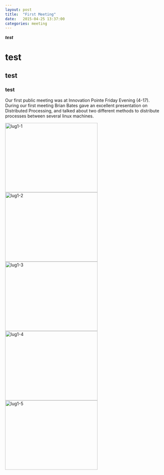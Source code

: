 ```yaml
---
layout: post
title:  "First Meeting"
date:   2015-04-25 13:37:00
categories: meeting
---
```

***test***
# test
## test
### test
<div class="entry-content">
<p>Our first public meeting was at Innovation Pointe Friday Evening (4-17).  During our first meeting Brian Bates gave an excellent presentation on Distributed Processing, and talked about two different methods to distribute processes between several linux machines.</p>
<p><a href="http://www.evlug.com/wp-content/uploads/2015/04/lug1-1.jpg"><img class="alignleft wp-image-18 size-medium" src="http://www.evlug.com/wp-content/uploads/2015/04/lug1-1-300x225.jpg" alt="lug1-1" width="300" height="225"></a> <a href="http://www.evlug.com/wp-content/uploads/2015/04/lug1-2.jpg"><img class="alignleft wp-image-19 size-medium" src="http://www.evlug.com/wp-content/uploads/2015/04/lug1-2-300x225.jpg" alt="lug1-2" width="300" height="225"></a> <a href="http://www.evlug.com/wp-content/uploads/2015/04/lug1-3.jpg"><img class="alignleft wp-image-20 size-medium" src="http://www.evlug.com/wp-content/uploads/2015/04/lug1-3-300x225.jpg" alt="lug1-3" width="300" height="225"></a> <a href="http://www.evlug.com/wp-content/uploads/2015/04/lug1-4.jpg"><img class="alignleft wp-image-21 size-medium" src="http://www.evlug.com/wp-content/uploads/2015/04/lug1-4-300x225.jpg" alt="lug1-4" width="300" height="225"></a> <a href="http://www.evlug.com/wp-content/uploads/2015/04/lug1-5.jpg"><img class="alignleft wp-image-22 size-medium" src="http://www.evlug.com/wp-content/uploads/2015/04/lug1-5-300x225.jpg" alt="lug1-5" width="300" height="225"></a></p>
</div>
